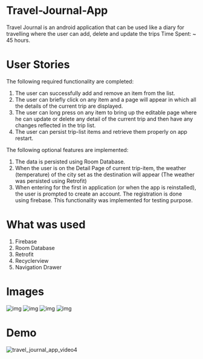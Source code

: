 # Travel-Journal-App

Travel Journal is an android application that can be used like a diary for travelling where the user can add, delete and update the trips
Time Spent: ~ 45 hours.

# User Stories
The following required functionality are completed: 

1. The user can successfully add and remove an item from the list.
2. The user can briefly click on any item and a page will appear in which all the details of the current trip are displayed.
3. The user can long press on any item to bring up the editable page where he can update or delete any detail of the current trip and then have any changes reflected in the trip list.
4. The user can persist trip-list items and retrieve them properly on app restart.


The following optional features are implemented:

1. The data is persisted using Room Database.
2. When the user is on the Detail Page of current trip-item, the weather (temperature) of the city set as the destination will appear (The weather was persisted using Retrofit)
3. When entering for the first in application (or when the app is reinstalled), the user is prompted to create an account. The registration is done using firebase. This functionality was implemented for testing purpose.

# What was used
1. Firebase
2. Room Database
3. Retrofit
4. Recyclerview
5. Navigation Drawer

# Images 
![img](https://i.imgur.com/c9qvAY4.png)
![img](https://i.imgur.com/zKzbacc.png)
![img](https://i.imgur.com/PYLw4ML.png)
![img](https://i.imgur.com/xXQDwAj.png)

# Demo

![travel_journal_app_video4](https://user-images.githubusercontent.com/51002942/87879608-a6735180-c9f4-11ea-9f28-3e8deaa4d455.gif)

